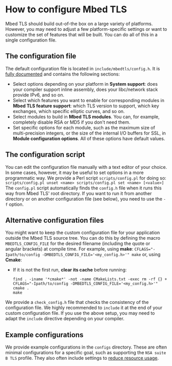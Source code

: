 # How to configure Mbed TLS

Mbed TLS should build out-of-the box on a large variety of platforms. However, you may need to adjust a few platform-specific settings or want to customize the set of features that will be built. You can do all of this in a single configuration file.

## The configuration file

The default configuration file is located in `include/mbedtls/config.h`. It is [fully documented](https://tls.mbed.org/api/config_8h.html) and contains the following sections:

* Select options depending on your platform in **System support**: does your compiler support inline assembly, does your libc/network stack provide IPv6, and so on.
* Select which features you want to enable for corresponding modules in **Mbed TLS feature support**: which TLS version to support, which key exchanges, which specific elliptic curves, and so on.
* Select modules to build in **Mbed TLS modules**. You can, for example, completely disable RSA or MD5 if you don't need them.
* Set specific options for each module, such as the maximum size of multi-precision integers, or the size of the internal I/O buffers for SSL, in **Module configuration options**. All of these options have default values.

## The configuration script

You can edit the configuration file manually with a text editor of your choice. In some cases, however, it may be useful to set options in a more programmatic way. We provide a Perl script `scripts/config.pl` for doing so:
    ```
    scripts/config.pl unset <name>
    scripts/config.pl set <name> [<value>]
    ```
The `config.pl` script automatically finds the `config.h` file when it runs this way from Mbed TLS' root directory. If you want to run it from another directory or on another configuration file (see below), you need to use the `-f` option.

## Alternative configuration files

You might want to keep the custom configuration file for your application outside the Mbed TLS source tree. You can do this by defining the macro `MBEDTLS_CONFIG_FILE` for the desired filename (including the quote or angular brackets) at compile time. For example, using **make**:
    ```
     CFLAGS="-Ipath/to/config -DMBEDTLS_CONFIG_FILE='<my_config.h>'" make
    ```
or, using **Cmake**:

* If it is not the first run, **clear its cache** before running:
    ```
    find . -iname '*cmake*' -not -name CMakeLists.txt -exec rm -rf {} +
    CFLAGS="-Ipath/to/config -DMBEDTLS_CONFIG_FILE='<my_config.h>'" cmake .
    make
    ```
We provide a `check_config.h` file that checks the consistency of the configuration file. We highly recommended to `include` it at the end of your custom configuration file. If you use the above setup, you may need to adapt the `include` directive depending on your compiler.

## Example configurations

We provide example configurations in the `configs` directory. These are often minimal configurations for a specific goal, such as supporting the `NSA suite B TLS` profile. They also often include settings to [reduce resource usage](/kb/how-to/reduce-mbedtls-memory-and-storage-footprint).

<!---",how-do-i-configure-mbedtls,"Short article on configuring Mbed TLS before compilation.",,"configuration, compiling",published,"2014-11-14 12:40:00",6,21074,"2015-07-24 11:53:00","Manuel PÃ©gouriÃ©-Gonnard"--->
